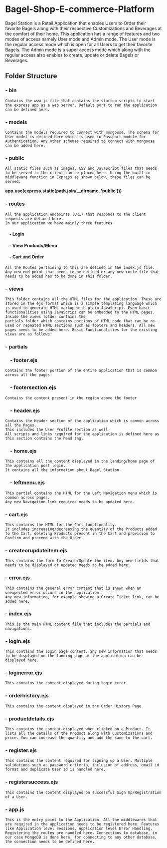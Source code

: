 # Bagel-Shop-E-commerce-Platform

Bagel Station is a Retail Application that enables Users to Order their favorite Bagels along with their respective Customizations and Beverages at the comfort of their home. This application has a range of features and two modes of access namely User mode and Admin mode. The User mode is the regular access mode which is open for all Users to get their favorite Bagels. The Admin mode is a super access mode which along with the regular access also enables to create, update or delete Bagels or Beverages.

## **Folder Structure**

### - **bin**
    Contains the www.js file that contains the startup scripts to start the express app as a web server. Default port to run the application can be defined here.

### - **models**
    Contains the models required to connect with mongoose. The schema for User model is defined here which is used in Passport module for Authentication. Any other schemas required to connect with mongoose can be added here.

### - **public**
    All static files such as images, CSS and JavaScript files that needs to be served to the client can be placed here. Using the built-in middleware function in Express as shown below, these files can be served:
   **app.use(express.static(path.join(__dirname, 'public')))**

### - **routes**
    All the application endpoints (URI) that responds to the client requests are defined here.
    In our application we have mainly three features
####    &nbsp;&nbsp;&nbsp; - Login
####    &nbsp;&nbsp;&nbsp; - View Products/Menu
####    &nbsp;&nbsp;&nbsp; - Cart and Order
    All the Routes pertaining to this are defined in the index.js file. Any new end point that needs to be defined or any new route file that needs to be added has to be done in this folder.

### - **views**
    This folder contains all the HTML files for the application. These are stored in the ejs format which is a simple templating language which is used to generate HTML markup with plain JavaScript. Even basic functionalities using JavaScript can be embedded to the HTML pages. Inside the views folder contains the
    partials folder which contains portions of HTML code that can be re-used or repeated HTML sections such as footers and headers. All new pages needs to be added here. Basic Functionalities for the existing views are as follows:
### - partials
### &nbsp;&nbsp;&nbsp; - footer.ejs
    Contains the footer portion of the entire application that is common across all the pages.
### &nbsp;&nbsp;&nbsp; - footersection.ejs
    Contains the content present in the region above the footer
### &nbsp;&nbsp;&nbsp; - header.ejs
    Contains the Header section of the application which is common across all the Pages.
    This includes the User Profile section as well.
    All scripts and links required for the application is defined here as this section contains the head tag.
### &nbsp;&nbsp;&nbsp; - home.ejs
    This contains all the content displayed in the landing/home page of the application post login.
    It contains all the information about Bagel Station.
### &nbsp;&nbsp;&nbsp; - leftmenu.ejs
    This partial contains the HTML for the Left Navigation menu which is common across pages.
    Any new Navigation link required needs to be updated here.
### - cart.ejs
    This contains the HTML for the Cart functionality.
    It includes increasing/decreasing the quantity of the Products added to the Cart, deleting Products present in the Cart and provision to Confirm and proceed with the Order.
### - createorupdateitem.ejs
    This contains the form to Create/Update the item. Any new fields that needs to be displayed or updated needs to be added here.
### - error.ejs
    This contains the general error content that is shown when an unexpected error occurs in the application.
    Any new information, for example showing a Create Ticket link, can be added here.
### - index.ejs
    This is the main HTML content file that includes the partials and navigations.
### - login.ejs
    This contains the login page content, any new information that needs to be displayed on the landing page of the application can be displayed here.
### - loginerror.ejs
    This contains the content displayed during login error.
### - orderhistory.ejs
    This contains the content displayed in the Order History Page.
### - productdetails.ejs
    This contains the content displayed when clicked on a Product. It lists all the details of the Product along with Customizations and price. You can increase the quantity and add the same to the cart.
### - register.ejs
    This contains the content required for signing up a User. Multiple validations such as password criteria, inclusion of address, email id format and duplicate User Id is handled here.
### - registersuccess.ejs
    This contains the content displayed on successful Sign Up/Registration of a User.

### - **app.js**
    This is the entry point to the Application. All the middlewares that are required in the application needs to be registered here. Features like Application level Sessions, Application level Error Handling, Registering the routes are handled here. Connections to database, in our case MongoDB is done here, for connecting to any other database, the connection needs to be defined here.
